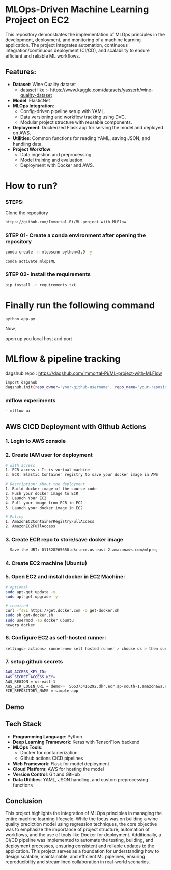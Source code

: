 # MLOps-Driven Machine Learning Project on EC2

This repository demonstrates the implementation of MLOps principles in the development, deployment, and monitoring of a machine learning application. The project integrates automation, continuous integration/continuous deployment (CI/CD), and scalability to ensure efficient and reliable ML workflows.

##  Features:
- **Dataset**: Wine Quality dataset 
    - dataset like :- https://www.kaggle.com/datasets/yasserh/wine-quality-dataset  
- **Model**: ElasticNet
- **MLOps Integration**:
    - Config-driven pipeline setup with YAML.
    - Data versioning and workflow tracking using DVC.
    - Modular project structure with reusable components.
- **Deployment**: Dockerized Flask app for serving the model and deployed on AWS.
- **Utilities**: Common functions for reading YAML, saving JSON, and handling data.
- **Project Workflow**:
    - Data ingestion and preprocessing.
    - Model training and evaluation.
    - Deployment with Docker and AWS.

# How to run?

### STEPS:
Clone the repository
```bash
https://github.com/Immortal-Pi/ML-project-with-MLFlow
```

### STEP 01- Create a conda environment after opening the repository
```bash 
conda create -n mlopscnn python=3.9 -y
```
```bash 
conda activate mlopsML
```

### STEP 02- install the requirements
```bash
pip install -r requirements.txt
```

# Finally run the following command
```bash
python app.py
```

Now,

open up you local host and port


# MLflow & pipeline tracking

dagshub repo : https://dagshub.com/Immortal-Pi/ML-project-with-MLFlow 

```bash
import dagshub
dagshub.init(repo_owner='your-github-username', repo_name='your-repository-name', mlflow=True)
```


### mlflow experiments 
```bash 
- mlflow ui 
``` 


## AWS CICD Deployment with Github Actions 

### 1. Login to AWS console

### 2. Create IAM user for deployment 

``` bash 
# with access 
1. ECR access : It is vurtual machine 
2. ECR: Elastic Container registry to save your docker image in AWS

# Description: About the deployment 
1. Build docker image of the source code 
2. Push your docker image to ECR
3. Launch Your EC2
4. Pull your image from ECR in EC2
5. Launch your docker image in EC2

# Policy 
1. AmazonEC2ContainerRegistryFullAccess
2. AmazonEC2FullAccess
```
### 3. Create ECR repo to store/save docker image 
``` bash
- Save the URI: 011528265658.dkr.ecr.us-east-2.amazonaws.com/mlproj
```
### 4. Create EC2 machine (Ubuntu)
### 5. Open EC2 and install docker in EC2 Machine:
```bash
# optional 
sudo apt-get update -y
sudo apt-get upgrade -y 

# required 
curl -fsSL https://get.docker.com -o get-docker.sh
sudo sh get-docker.sh
sudo usermod -aG docker ubuntu 
newgrp docker 
```
### 6. Configure EC2 as self-hosted runner: 
``` bash 
settings> actions> runner>new self hosted runner > choose os > then sun the command one by one 
```
### 7. setup github secrets 
``` bash
AWS_ACCESS_KEY_ID=
AWS_SECRET_ACCESS_KEY=
AWS_REGION = us-east-1
AWS_ECR_LOGIN_URI = demo>>  566373416292.dkr.ecr.ap-south-1.amazonaws.com
ECR_REPOSITORY_NAME = simple-app
```

## Demo 



## Tech Stack 

- **Programming Language**: Python
- **Deep Learning Framework**: Keras with TensorFlow backend
- **MLOps Tools**:
    - Docker for containerization
    - Github actions CICD pipelines
- **Web Framework**: Flask for model deployment
- **Cloud Platform**: AWS for hosting the model
- **Version Control**: Git and GitHub
- **Data Utilities**: YAML, JSON handling, and custom preprocessing functions

## Conclusion
This project highlights the integration of MLOps principles in managing the entire machine learning lifecycle. While the focus was on building a wine quality prediction model using regression techniques, the core objective was to emphasize the importance of project structure, automation of workflows, and the use of tools like Docker for deployment. Additionally, a CI/CD pipeline was implemented to automate the testing, building, and deployment processes, ensuring consistent and reliable updates to the application. This project serves as a foundation for understanding how to design scalable, maintainable, and efficient ML pipelines, ensuring reproducibility and streamlined collaboration in real-world scenarios.



